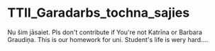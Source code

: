 # TTII_Garadarbs_tochna_sajies
Nu šim jāsaiet. Pls don't contribute if You're not Katrīna or Barbara Graudiņa. This is our homework for uni. Student's life is wery hard....
